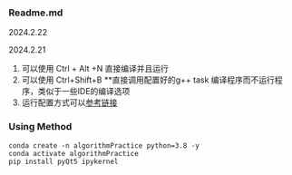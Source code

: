 ### Readme.md

2024.2.22

2024.2.21

1. 可以使用 Ctrl + Alt +N 直接编译并且运行
2. 可以使用 Ctrl+Shift+B **直接调用配置好的g++ task 编译程序而不运行程序，类似于一些IDE的编译选项
3. 运行配置方式可以[参考链接](https://zhuanlan.zhihu.com/p/80659895)

### Using Method

```
conda create -n algorithmPractice python=3.8 -y
conda activate algorithmPractice
pip install pyQt5 ipykernel
```
